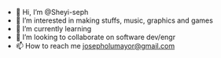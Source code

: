 - 👋 Hi, I’m @Sheyi-seph
- 👀 I’m interested in making stuffs, music, graphics and games
- 🌱 I’m currently learning
- 💞️ I’m looking to collaborate on software dev/engr
- 📫 How to reach me josepholumayor@gmail.com

<!---
Sheyi-seph/Sheyi-seph is a ✨ special ✨ repository because its `README.md` (this file) appears on your GitHub profile.
You can click the Preview link to take a look at your changes.
--->
